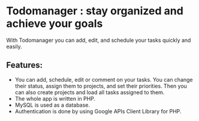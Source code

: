 # Todomanager : stay organized and achieve your goals

With Todomanager you can add, edit, and schedule your tasks quickly and easily.

## Features:
* You can add, schedule, edit or comment on your tasks. You can change their status, assign them to projects, and set their priorities. Then you can also create projects and load all tasks assigned to them. 
* The whole app is written in PHP.
* MySQL is used as a database.
* Authentication is done by using Google APIs Client Library for PHP.



